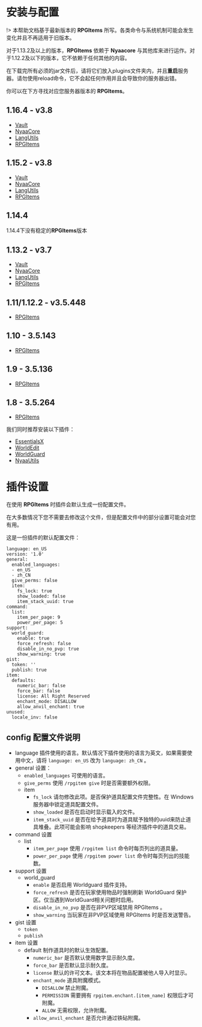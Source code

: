 # 安装与配置
!> 本帮助文档基于最新版本的 **RPGItems** 所写。各类命令与系统机制可能会发生变化并且不再适用于旧版本。

对于1.13.2及以上的版本，**RPGItems** 依赖于 **Nyaacore** 与其他库来进行运作。对于1.12.2及以下的版本，它不依赖于任何其他的内容。

在下载完所有必须的jar文件后，请将它们放入plugins文件夹内，并且**重启**服务器。请勿使用reload命令，它不会起任何作用并且会导致你的服务器出错。

你可以在下方寻找对应您服务器版本的 **RPGItems**。

## 1.16.4 - v3.8

* [Vault](https://www.spigotmc.org/resources/vault.34315/)
* [NyaaCore](https://ci.nyaacat.com/job/NyaaCore/job/1.16/18/artifact/build/libs/NyaaCore-mc1.16.4-8.0.18-shadowed.jar)
* [LangUtils](https://ci.nyaacat.com/job/LanguageUtils/job/1.16/3/artifact/build/libs/LangUtils-mc1.16.1-2.4.3.jar)
* [RPGItems](https://ci.nyaacat.com/job/RPGItems-reloaded/job/1.16/lastSuccessfulBuild/artifact/build/libs/RPGItems-mc1.16.4-3.8-16-release.jar)

## 1.15.2 - v3.8

- [Vault](https://www.spigotmc.org/resources/vault.34315/)
- [NyaaCore](https://ci.nyaacat.com/job/NyaaCore/job/1.15/lastSuccessfulBuild/artifact/build/libs/NyaaCore-mc1.15-7.2.7-shadowed.jar)
- [LangUtils](https://ci.nyaacat.com/job/LanguageUtils/job/1.15/lastSuccessfulBuild/artifact/build/libs/LangUtils-mc1.15.1-2.3.4.jar)
- [RPGItems](https://ci.nyaacat.com/job/RPGItems-reloaded/job/1.15/lastSuccessfulBuild/artifact/build/libs/RPGItems-mc1.15-3.8-108-release.jar)

## 1.14.4

1.14.4下没有稳定的**RPGItems**版本

## 1.13.2 - v3.7

- [Vault](https://www.spigotmc.org/resources/vault.34315/)
- [NyaaCore](https://github.com/NyaaCat/NyaaCore/releases/download/v6.3.329-mc1.13.2/NyaaCore-v6.3.329-mc1.13.2.jar)
- [LangUtils](https://github.com/NyaaCat/LanguageUtils/releases/download/v2.1.17-mc1.13.1/LangUtils-v2.1.17-mc1.13.1.jar)
- [RPGItems](https://github.com/NyaaCat/RPGItems-reloaded/releases/download/v3.7.762-mc1.13.2/rpgitem-reloaded-3.7.762-mc1.13.2.jar)

## 1.11/1.12.2 - v3.5.448

- [RPGItems](https://github.com/NyaaCat/RPGitems-reloaded/releases/download/1.11-v3.5.448/rpgitem-reloaded-mc1.11-v3.5.448.jar)

## 1.10 - 3.5.143

- [RPGItems](https://github.com/NyaaCat/RPGitems-reloaded/releases/download/1.10-v3.5.143/RPGitems-reloaded.jar)

## 1.9 - 3.5.136

- [RPGItems](https://github.com/NyaaCat/RPGitems-reloaded/releases/download/1.9-v3.5.136/RPGitems-reloaded.jar)

## 1.8 - 3.5.264

- [RPGItems](https://github.com/NyaaCat/RPGitems-reloaded/releases/download/1.8-v3.5.264/rpgitem-reloaded-1.8-v.264.jar)


我们同时推荐安装以下插件：

- [EssentialsX](https://www.spigotmc.org/resources/essentialsx.9089)
- [WorldEdit](https://dev.bukkit.org/projects/worldedit)
- [WorldGuard](https://dev.bukkit.org/projects/worldguard)
- [NyaaUtils](https://ci.nyaacat.com/job/NyaaUtils/job/1.16/lastSuccessfulBuild/artifact/build/libs/NyaaUtils-mc1.16.4-8.0.11.jar)

# 插件设置

在使用 **RPGItems** 时插件会默认生成一份配置文件。

在大多数情况下您不需要去修改这个文件，但是配置文件中的部分设置可能会对您有用。

这是一份插件的默认配置文件：

```
language: en_US
version: '1.0'
general:
  enabled_languages:
  - en_US
  - zh_CN
  give_perms: false
  item:
    fs_lock: true
    show_loaded: false
    item_stack_uuid: true
command:
  list:
    item_per_page: 9
    power_per_page: 5
support:
  world_guard:
    enable: true
    force_refresh: false
    disable_in_no_pvp: true
    show_warning: true
gist:
  token: ''
  publish: true
item:
  defaults:
    numeric_bar: false
    force_bar: false
    license: All Right Reserved
    enchant_mode: DISALLOW
    allow_anvil_enchant: true
unused:
  locale_inv: false

```
## config 配置文件说明

- language 插件使用的语言。默认情况下插件使用的语言为英文，如果需要使用中文，请将 `language: en_US` 改为 `language: zh_CN` 。
- general 设置：
  - `enabled_languages` 可使用的语言。
  - `give_perms` 使用 `/rpgitem give` 时是否需要额外权限。
  - item
    - `fs_lock` 请勿修改此项。是否保护道具配置文件完整性。在 Windows 服务器中锁定道具配置文件。
    - `show_loaded` 是否在启动时显示载入的文件。
    - `item_stack_uuid` 是否在给予道具时为道具赋予独特的uuid来防止道具堆叠。此项可能会影响 shopkeepers 等经济插件中的道具交易。
- command 设置
  - list 
    - `item_per_page` 使用 `/rpgitem list` 命令时每页列出的道具量。
    - `power_per_page` 使用 `/rpgitem power list` 命令时每页列出的技能数。
- support 设置
  - world_guard
    - `enable` 是否启用 Worldguard 插件支持。
    - `force_refresh` 是否在玩家使用物品时强制刷新 WorldGuard 保护区。仅当遇到WorldGuard相关问题时启用。
    - `disable_in_no_pvp` 是否在非PVP区域禁用 RPGItems 。
    - `show_warning` 当玩家在非PVP区域使用 RPGItems 时是否发送警告。
- gist 设置
  - `token`
  - `publish` 
- item 设置
  - default 制作道具时的默认生效配置。
    - `numeric_bar` 是否默认使用数字显示耐久度。
    - `force_bar` 是否默认显示耐久度。
    - `license` 默认的许可文本。该文本将在物品配置被他人导入时显示。
    - `enchant_mode` 道具附魔模式。
      - `DISALLOW` 禁止附魔。
      - `PERMISSION` 需要拥有 `rpgitem.enchant.[item_name]` 权限后才可附魔。
      - `ALLOW` 无需权限，允许附魔。
    - `allow_anvil_enchant` 是否允许通过铁砧附魔。
    
